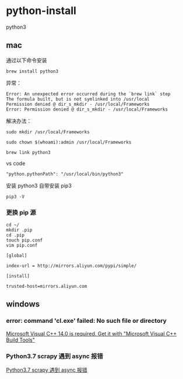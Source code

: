 # python-install

python3

## mac

通过以下命令安装

```
brew install python3
```

异常：

```
Error: An unexpected error occurred during the `brew link` step
The formula built, but is not symlinked into /usr/local
Permission denied @ dir_s_mkdir - /usr/local/Frameworks
Error: Permission denied @ dir_s_mkdir - /usr/local/Frameworks
```

解决办法：

```
sudo mkdir /usr/local/Frameworks

sudo chown $(whoami):admin /usr/local/Frameworks

brew link python3
```

vs code

```
"python.pythonPath": "/usr/local/bin/python3"
```

安装 python3 自带安装 pip3

```
pip3 -V
```

### 更换 pip 源

```
cd ~/
mkdir .pip
cd .pip
touch pip.conf
vim pip.conf
```

```
[global]

index-url = http://mirrors.aliyun.com/pypi/simple/

[install]

trusted-host=mirrors.aliyun.com
```

## windows

### error: command 'cl.exe' failed: No such file or directory

[Microsoft Visual C++ 14.0 is required. Get it with "Microsoft Visual C++ Build Tools"](https://blog.csdn.net/liuzemeeting/article/details/79363981)

### Python3.7 scrapy 遇到 async 报错

[Python3.7 scrapy 遇到 async 报错](https://blog.csdn.net/dvivily/article/details/81326792)
